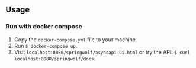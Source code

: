 ## Usage

### Run with docker compose 
1. Copy the `docker-compose.yml` file to your machine.
2. Run `$ docker-compose up`.
3. Visit `localhost:8080/springwolf/asyncapi-ui.html` or try the API: `$ curl localhost:8080/springwolf/docs`.
